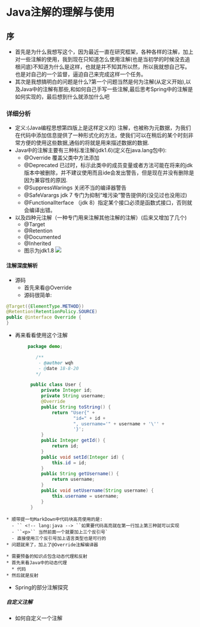 # Java注解的理解与使用
##  序
*   首先是为什么我想写这个，因为最近一直在研究框架，各种各样的注解，加上对一些注解的使用，我到现在只知道怎么使用注解(也是当初学的时候没去追根问底)不知道为什么是这样，也就是并不知其所以然，所以我就想自己写。也是对自己的一个监督，逼迫自己来完成这样一个任务。
* 其次是我想搞明白的问题是什么?第一个问题当然是何为注解(从定义开始),以及Java中的注解有那些,和如何自己手写一些注解,最后思考Spring中的注解是如何实现的，最后想到什么就添加什么吧
###  详细分析
* 定义:(Java编程思想第四版上是这样定义的) 注解，也被称为元数据，为我们在代码中添加信息提供了一种形式化的方法，使我们可以在稍后的某个时刻非常方便的使用这些数据,通俗的将就是用来描述数据的数据.
* Java中的注解主要有三种标准注解(jdk1.6)(定义在java.lang包中):
  * @Override 覆盖父类中方法添加
  * @Deprecated 已过时，标示此类中的成员变量或者方法可能在将来的jdk版本中被删除，并不建议使用而且ide会发出警告，但是现在并没有删除是因为兼容性的原因.
  * @SuppressWarings  关闭不当的编译器警告
  * @SafeVarargs  jdk 7 专门为抑制“堆污染”警告提供的(没见过也没用过)
  * @FunctionalIterface （jdk 8）指定某个接口必须是函数式接口，否则就会编译出错。
* 以及四种元注解（一种专门用来注解其他注解的注解）(后来又增加了几个)
  * @Target
  * @Retention
  * @Documented
  * @Inherited
  * 图示为jdk1.8
   ![](https://raw.githubusercontent.com/wqh0109663/MyOwnMarkDownPhoto/master/annotation/annotation.png)

####  注解深度解析
* 源码
  * 首先来看@Override
  * 源码很简单:
  
```java
@Target({ElementType.METHOD})
@Retention(RetentionPolicy.SOURCE)
public @interface Override {
}
  ```
  *  再来看看使用这个注解

 
 ```Java
         package demo;

            /**
             - @author wqh
             - @date 18-8-20
            */

          public class User {
              private Integer id;
              private String username;
              @Override
              public String toString() {
                  return "User{" +
                          "id=" + id +
                          ", username='" + username + '\'' +
                          '}';
              }
              public Integer getId() {
                  return id;
              }
              public void setId(Integer id) {
                  this.id = id;
              }
              public String getUsername() {
                  return username;
              }
              public void setUsername(String username) {
                  this.username = username;
              }
          }
 ```
    * 顺带提一句MarkDown中代码块高亮使用的是:
      - `` <!-- lang:java --> ``如果要代码高亮就在第一行加上第三种就可以实现
      - ``<p>`` 当然前面一个就要加上三个反引号`
      - 直接使用三个反引号加上语言类型也是可行的
    * 问题就来了，加上了@Override注解编译器

    * 需要预备的知识点包含动态代理和反射
    * 首先来看Java中的动态代理
      * 代码
    * 然后就是反射



* Spring的部分注解探究
#####  自定义注解
* 如何自定义一个注解
